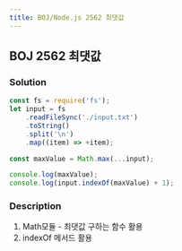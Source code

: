 ```yaml
---
title: BOJ/Node.js 2562 최댓값
---
```


## BOJ 2562 최댓값

### Solution

```javascript
const fs = require('fs');
let input = fs
    .readFileSync('./input.txt')
    .toString()
    .split('\n')
    .map((item) => +item);

const maxValue = Math.max(...input);

console.log(maxValue);
console.log(input.indexOf(maxValue) + 1);
```

### Description

1. Math모듈 - 최댓값 구하는 함수 활용
2. indexOf 메서드 활용
